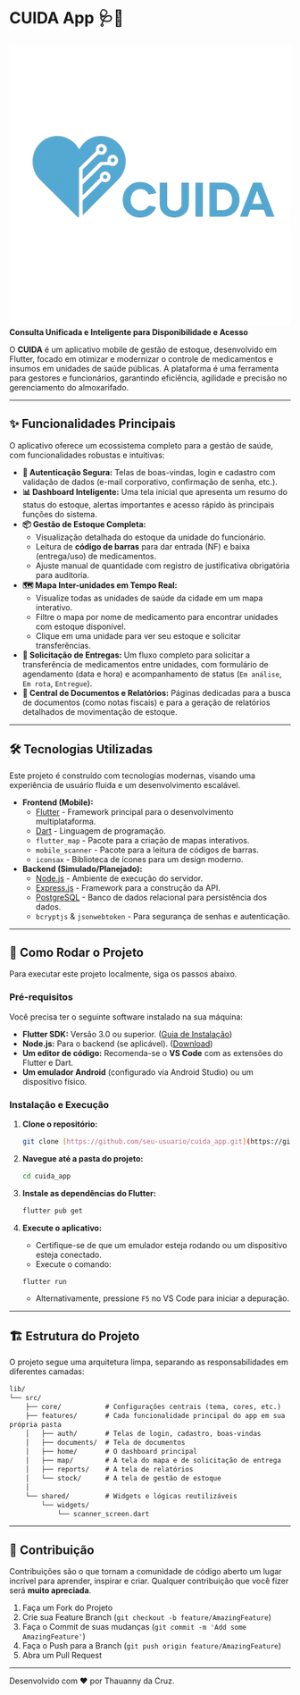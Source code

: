 # CUIDA App 🩺💙

![CUIDA Logo](assets/images/logo.png) **Consulta Unificada e Inteligente para Disponibilidade e Acesso**

O **CUIDA** é um aplicativo mobile de gestão de estoque, desenvolvido em Flutter, focado em otimizar e modernizar o controle de medicamentos e insumos em unidades de saúde públicas. A plataforma é uma ferramenta para gestores e funcionários, garantindo eficiência, agilidade e precisão no gerenciamento do almoxarifado.

---

## ✨ Funcionalidades Principais

O aplicativo oferece um ecossistema completo para a gestão de saúde, com funcionalidades robustas e intuitivas:

* **📱 Autenticação Segura:** Telas de boas-vindas, login e cadastro com validação de dados (e-mail corporativo, confirmação de senha, etc.).
* **📊 Dashboard Inteligente:** Uma tela inicial que apresenta um resumo do status do estoque, alertas importantes e acesso rápido às principais funções do sistema.
* **📦 Gestão de Estoque Completa:**
    * Visualização detalhada do estoque da unidade do funcionário.
    * Leitura de **código de barras** para dar entrada (NF) e baixa (entrega/uso) de medicamentos.
    * Ajuste manual de quantidade com registro de justificativa obrigatória para auditoria.
* **🗺️ Mapa Inter-unidades em Tempo Real:**
    * Visualize todas as unidades de saúde da cidade em um mapa interativo.
    * Filtre o mapa por nome de medicamento para encontrar unidades com estoque disponível.
    * Clique em uma unidade para ver seu estoque e solicitar transferências.
* **🚚 Solicitação de Entregas:** Um fluxo completo para solicitar a transferência de medicamentos entre unidades, com formulário de agendamento (data e hora) e acompanhamento de status (`Em análise`, `Em rota`, `Entregue`).
* **📄 Central de Documentos e Relatórios:** Páginas dedicadas para a busca de documentos (como notas fiscais) e para a geração de relatórios detalhados de movimentação de estoque.

---

## 🛠️ Tecnologias Utilizadas

Este projeto é construído com tecnologias modernas, visando uma experiência de usuário fluida e um desenvolvimento escalável.

* **Frontend (Mobile):**
    * [Flutter](https://flutter.dev/) - Framework principal para o desenvolvimento multiplataforma.
    * [Dart](https://dart.dev/) - Linguagem de programação.
    * `flutter_map` - Pacote para a criação de mapas interativos.
    * `mobile_scanner` - Pacote para a leitura de códigos de barras.
    * `iconsax` - Biblioteca de ícones para um design moderno.
* **Backend (Simulado/Planejado):**
    * [Node.js](https://nodejs.org/) - Ambiente de execução do servidor.
    * [Express.js](https://expressjs.com/) - Framework para a construção da API.
    * [PostgreSQL](https://www.postgresql.org/) - Banco de dados relacional para persistência dos dados.
    * `bcryptjs` & `jsonwebtoken` - Para segurança de senhas e autenticação.

---

## 🚀 Como Rodar o Projeto

Para executar este projeto localmente, siga os passos abaixo.

### Pré-requisitos

Você precisa ter o seguinte software instalado na sua máquina:

* **Flutter SDK:** Versão 3.0 ou superior. ([Guia de Instalação](https://flutter.dev/docs/get-started/install))
* **Node.js:** Para o backend (se aplicável). ([Download](https://nodejs.org/))
* **Um editor de código:** Recomenda-se o **VS Code** com as extensões do Flutter e Dart.
* **Um emulador Android** (configurado via Android Studio) ou um dispositivo físico.

### Instalação e Execução

1.  **Clone o repositório:**
    ```sh
    git clone [https://github.com/seu-usuario/cuida_app.git](https://github.com/seu-usuario/cuida_app.git)
    ```

2.  **Navegue até a pasta do projeto:**
    ```sh
    cd cuida_app
    ```

3.  **Instale as dependências do Flutter:**
    ```sh
    flutter pub get
    ```

4.  **Execute o aplicativo:**
    * Certifique-se de que um emulador esteja rodando ou um dispositivo esteja conectado.
    * Execute o comando:
    ```sh
    flutter run
    ```
    * Alternativamente, pressione `F5` no VS Code para iniciar a depuração.

---

## 🏗️ Estrutura do Projeto

O projeto segue uma arquitetura limpa, separando as responsabilidades em diferentes camadas:

```
lib/
└── src/
    ├── core/           # Configurações centrais (tema, cores, etc.)
    ├── features/       # Cada funcionalidade principal do app em sua própria pasta
    │   ├── auth/       # Telas de login, cadastro, boas-vindas
    │   ├── documents/  # Tela de documentos
    │   ├── home/       # O dashboard principal
    │   ├── map/        # A tela do mapa e de solicitação de entrega
    │   ├── reports/    # A tela de relatórios
    │   └── stock/      # A tela de gestão de estoque
    │
    └── shared/         # Widgets e lógicas reutilizáveis
        └── widgets/
            └── scanner_screen.dart
```

---

## 🤝 Contribuição

Contribuições são o que tornam a comunidade de código aberto um lugar incrível para aprender, inspirar e criar. Qualquer contribuição que você fizer será **muito apreciada**.

1.  Faça um Fork do Projeto
2.  Crie sua Feature Branch (`git checkout -b feature/AmazingFeature`)
3.  Faça o Commit de suas mudanças (`git commit -m 'Add some AmazingFeature'`)
4.  Faça o Push para a Branch (`git push origin feature/AmazingFeature`)
5.  Abra um Pull Request

---

Desenvolvido com ❤️ por Thauanny da Cruz.
